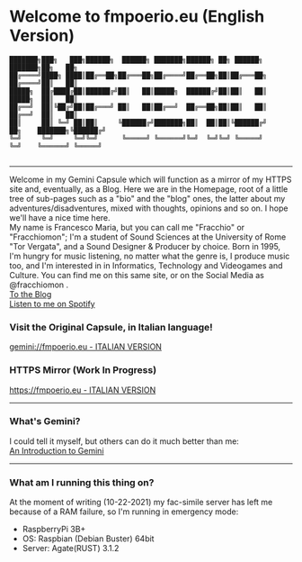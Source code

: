# Welcome to fmpoerio.eu (English Version)

```Site logo: ASCII art with text "fmpoerio.eu"
███████╗███╗   ███╗██████╗  ██████╗ ███████╗██████╗ ██╗ ██████╗            ███████╗██╗   ██╗
██╔════╝████╗ ████║██╔══██╗██╔═══██╗██╔════╝██╔══██╗██║██╔═══██╗           ██╔════╝██║   ██║
█████╗  ██╔████╔██║██████╔╝██║   ██║█████╗  ██████╔╝██║██║   ██║           █████╗  ██║   ██║
██╔══╝  ██║╚██╔╝██║██╔═══╝ ██║   ██║██╔══╝  ██╔══██╗██║██║   ██║           ██╔══╝  ██║   ██║
██║     ██║ ╚═╝ ██║██║     ╚██████╔╝███████╗██║  ██║██║╚██████╔╝    ██╗    ███████╗╚██████╔╝
╚═╝     ╚═╝     ╚═╝╚═╝      ╚═════╝ ╚══════╝╚═╝  ╚═╝╚═╝ ╚═════╝     ╚═╝    ╚══════╝ ╚═════╝ 
                                                                                            
```
---

Welcome in my Gemini Capsule which will function as a mirror of my HTTPS site and, eventually, as a Blog. Here we are in the Homepage, root of a little tree of sub-pages such as a "bio" and the "blog" ones, the latter about my adventures/disadventures, mixed with thoughts, opinions and so on. I hope we'll have a nice time here.  
My name is Francesco Maria, but you can call me "Fracchio" or "Fracchiomon"; I'm a student of Sound Sciences at the University of Rome "Tor Vergata", and a Sound Designer & Producer by choice. Born in 1995, I'm hungry for music listening, no matter what the genre is, I produce music too, and I'm interested in in Informatics, Technology and Videogames and Culture. You can find me on this same site, or on the Social Media as @fracchiomon .  
[To the Blog](blog/blog.gmi)  
[Listen to me on Spotify](https://open.spotify.com/artist/01zd73k1PgufSFgCq7OEit?si=1JKM4fAkSFSrlbphQsG-vA&utm_source=copy-link&nd=1)  

### Visit the Original Capsule, in Italian language!
[gemini://fmpoerio.eu - ITALIAN VERSION](gemini://fmpoerio.eu)

### HTTPS Mirror (Work In Progress)

[https://fmpoerio.eu - ITALIAN VERSION](https://fmpoerio.eu)

---

### What's Gemini?

I could tell it myself, but others can do it much better than me:  
[An Introduction to Gemini](gemini://gemini.circumlunar.space/docs/faq.gmi)

---

### What am I running this thing on?

At the moment of writing (10-22-2021) my fac-simile server has left me because of a RAM failure, so I'm running in emergency mode:  
* RaspberryPi 3B+
* OS: Raspbian (Debian Buster) 64bit
* Server: Agate(RUST) 3.1.2
